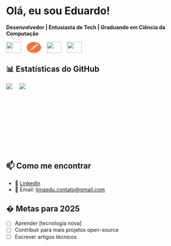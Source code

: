 # Olá, eu sou Eduardo! 

**Desenvolvedor | Entusiasta de Tech | Graduando em Ciência da Computação**

<div style="display: flex; gap: 15px; flex-wrap: wrap;">
  <img align="center" height="30" width="40" src="https://cdn.jsdelivr.net/gh/devicons/devicon/icons/python/python-original.svg" />
  <img align="center" height="30" width="40" src="https://github.com/devicons/devicon/blob/v2.16.0/icons/postman/postman-original.svg"/>
  <!--<img align="center" height="30" width="40" src="https://cdn.jsdelivr.net/gh/devicons/devicon/icons/html5/html5-original.svg" />
  <img align="center" height="30" width="40" width="40" src="https://cdn.jsdelivr.net/gh/devicons/devicon/icons/css3/css3-original.svg" /> -->
  <img align="center" height="30" width="40" src="https://cdn.jsdelivr.net/gh/devicons/devicon/icons/git/git-original.svg" />
  <img align="center" height="30" width="40" src="https://cdn.jsdelivr.net/gh/devicons/devicon/icons/linux/linux-original.svg" />
</div>

## 📊 Estatísticas do GitHub

<div style="display: flex; gap: 20px;">
  <img height="180em" src="https://github-readme-stats.vercel.app/api?username=Dudxszzz&show_icons=true&theme=dracula&include_all_commits=true&count_private=true" />
  <img height="180em" src="https://github-readme-stats.vercel.app/api/top-langs/?username=Dudxszzz&layout=compact&langs_count=7&theme=dracula" />
</div>

## 📫 Como me encontrar

- 💼 [LinkedIn](https://www.linkedin.com/in/eduardomoreiralima/)
- 📧 Email: limaedu.contato@gmail.com

## � Metas para 2025

- [ ] Aprender [tecnologia nova]
- [ ] Contribuir para mais projetos open-source
- [ ] Escrever artigos técnicos
